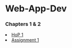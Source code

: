 # Web-App-Dev

<head>
  <h3><b>Chapters 1 & 2 </b></h3>
</head>
<body>
  <li><a href="structure.html">HoP 1</a></li>
  <li><a href="">Assignment 1</a></li>
</body>
